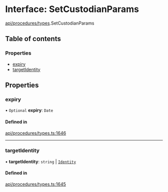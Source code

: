 # Interface: SetCustodianParams

[api/procedures/types](../wiki/api.procedures.types).SetCustodianParams

## Table of contents

### Properties

- [expiry](../wiki/api.procedures.types.SetCustodianParams#expiry)
- [targetIdentity](../wiki/api.procedures.types.SetCustodianParams#targetidentity)

## Properties

### expiry

• `Optional` **expiry**: `Date`

#### Defined in

[api/procedures/types.ts:1646](https://github.com/PolymeshAssociation/polymesh-sdk/blob/f8a937f04/src/api/procedures/types.ts#L1646)

___

### targetIdentity

• **targetIdentity**: `string` \| [`Identity`](../wiki/api.entities.Identity.Identity)

#### Defined in

[api/procedures/types.ts:1645](https://github.com/PolymeshAssociation/polymesh-sdk/blob/f8a937f04/src/api/procedures/types.ts#L1645)
